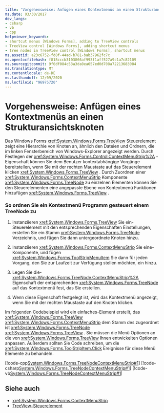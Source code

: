 ```yaml
---
title: 'Vorgehensweise: Anfügen eines Kontextmenüs an einen Strukturansichtsknoten'
ms.date: 03/30/2017
dev_langs:
- csharp
- vb
- cpp
helpviewer_keywords:
- shortcut menus [Windows Forms], adding to TreeView controls
- TreeView control [Windows Forms], adding shortcut menus
- tree nodes in TreeView control [Windows Forms], shortcut menus
ms.assetid: a23c6752-fd8f-44ad-b781-bab37962fc7c
ms.openlocfilehash: f818cccb3103866af993f1aff527a9c1a7c82109
ms.sourcegitcommit: 9f6df084c53a3da0ea657ed0d708a72213683084
ms.translationtype: MT
ms.contentlocale: de-DE
ms.lasthandoff: 12/09/2020
ms.locfileid: "96975720"
---
```

# <a name="how-to-attach-a-shortcut-menu-to-a-treeview-node"></a>Vorgehensweise: Anfügen eines Kontextmenüs an einen Strukturansichtsknoten
Das Windows Forms <xref:System.Windows.Forms.TreeView> Steuerelement zeigt eine Hierarchie von Knoten an, ähnlich den Dateien und Ordnern, die im linken Fensterbereich von Windows-Explorer angezeigt werden. Durch Festlegen der <xref:System.Windows.Forms.Control.ContextMenuStrip%2A> -Eigenschaft können Sie dem Benutzer kontextabhängige Vorgänge bereitstellen, wenn Sie mit der rechten Maustaste auf das Steuerelement klicken <xref:System.Windows.Forms.TreeView> . Durch Zuordnen einer <xref:System.Windows.Forms.ContextMenuStrip> Komponente <xref:System.Windows.Forms.TreeNode> zu einzelnen Elementen können Sie den Steuerelementen eine angepasste Ebene von Kontextmenü Funktionen hinzufügen <xref:System.Windows.Forms.TreeView> .  
  
### <a name="to-associate-a-shortcut-menu-with-a-treenode-programmatically"></a>So ordnen Sie ein Kontextmenü Programm gesteuert einem TreeNode zu  
  
1. Instanziieren <xref:System.Windows.Forms.TreeView> Sie ein-Steuerelement mit den entsprechenden Eigenschaften Einstellungen, erstellen Sie ein Stamm <xref:System.Windows.Forms.TreeNode> Verzeichnis, und fügen Sie dann untergeordnete Knoten hinzu.  
  
2. Instanziieren <xref:System.Windows.Forms.ContextMenuStrip> Sie eine-Komponente, und fügen <xref:System.Windows.Forms.ToolStripMenuItem> Sie dann für jeden Vorgang, den Sie zur Laufzeit zur Verfügung stellen möchten, ein hinzu.  
  
3. Legen Sie die- <xref:System.Windows.Forms.TreeNode.ContextMenuStrip%2A> Eigenschaft der entsprechenden <xref:System.Windows.Forms.TreeNode> auf das Kontextmenü fest, das Sie erstellen.  
  
4. Wenn diese Eigenschaft festgelegt ist, wird das Kontextmenü angezeigt, wenn Sie mit der rechten Maustaste auf den Knoten klicken.  
  
 Im folgenden Codebeispiel wird ein einfaches-Element erstellt, das <xref:System.Windows.Forms.TreeView> <xref:System.Windows.Forms.ContextMenuStrip> dem Stamm des zugeordnet ist <xref:System.Windows.Forms.TreeNode> <xref:System.Windows.Forms.TreeView> . Sie müssen die Menü Optionen an die von <xref:System.Windows.Forms.TreeView> Ihnen entwickelten Optionen anpassen. Außerdem sollten Sie Code schreiben, um die <xref:System.Windows.Forms.ToolStripItem.Click> Ereignisse für diese Menü Elemente zu behandeln.  
  
 [!code-cpp[System.Windows.Forms.TreeNodeContextMenuStrip#1](~/samples/snippets/cpp/VS_Snippets_Winforms/system.windows.forms.TreeNodeContextMenuStrip/cpp/Form1.cpp#1)]
 [!code-csharp[System.Windows.Forms.TreeNodeContextMenuStrip#1](~/samples/snippets/csharp/VS_Snippets_Winforms/system.windows.forms.TreeNodeContextMenuStrip/CS/Form1.cs#1)]
 [!code-vb[System.Windows.Forms.TreeNodeContextMenuStrip#1](~/samples/snippets/visualbasic/VS_Snippets_Winforms/system.windows.forms.TreeNodeContextMenuStrip/VB/Form1.vb#1)]  
  
## <a name="see-also"></a>Siehe auch

- <xref:System.Windows.Forms.ContextMenuStrip>
- [TreeView-Steuerelement](treeview-control-windows-forms.md)
